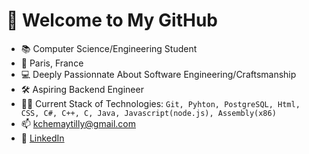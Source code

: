 # 👋 Welcome to My GitHub
- 📚 Computer Science/Engineering Student
- 📍 Paris, France 
- 💻 Deeply Passionnate About Software Engineering/Craftsmanship
- 🛠️ Aspiring Backend Engineer
- 👨‍💻 Current Stack of Technologies: 
`Git, Pyhton, PostgreSQL, Html, CSS, C#, C++, C, Java, Javascript(node.js), Assembly(x86)`
- 📫 kchemaytilly@gmail.com
- 💠 [LinkedIn](https://www.linkedin.com/in/karim-chemaytilly-490a3a20b/)
<!---
Karimchmtz/Karimchmtz is a ✨ special ✨ repository because its `README.md` (this file) appears on your GitHub profile.
You can click the Preview link to take a look at your changes.
--->
